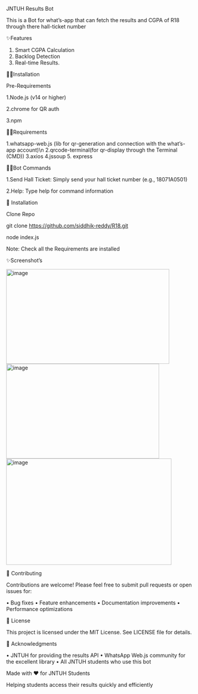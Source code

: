 JNTUH Results Bot

This is a Bot for what’s-app that can fetch the results and CGPA of R18 through there hall-ticket number

✨Features

1.	Smart CGPA Calculation
2.	Backlog Detection
3.	Real-time Results.
   
🧑‍💻Installation

Pre-Requirements

1.Node.js (v14 or higher)

2.chrome for QR auth

3.npm

🧑‍💻Requirements

1.whatsapp-web.js (lib for qr-generation and connection with the what’s-app account)\n
2.qrcode-terminal(for qr-display through the Terminal (CMD))
3.axios
4.jssoup
5. express

🧑‍💻Bot Commands

1.Send Hall Ticket: Simply send your hall ticket number (e.g., 18071A0501)

2.Help: Type help for command information

🚀 Installation

Clone Repo

git clone https://github.com/siddhik-reddy/R18.git

node index.js

Note: Check all the Requirements are installed 

✨Screenshot’s
 	 
<img width="437" height="254" alt="image" src="https://github.com/user-attachments/assets/3c9297f7-7ac9-41cf-9553-5eac3039593a" />
<img width="410" height="254" alt="image" src="https://github.com/user-attachments/assets/9746ee18-9ad5-4cd2-ba9b-73ac72bdf3a4" />
<img width="443" height="285" alt="image" src="https://github.com/user-attachments/assets/70e6a717-893c-4da2-a1cd-5a6673beee48" />

🤝 Contributing

Contributions are welcome! Please feel free to submit pull requests or open issues for:

•	Bug fixes
•	Feature enhancements
•	Documentation improvements
•	Performance optimizations

📄 License

This project is licensed under the MIT License. See LICENSE file for details.

🙏 Acknowledgments

•	JNTUH for providing the results API
•	WhatsApp Web.js community for the excellent library
•	All JNTUH students who use this bot

   Made with ❤️ for JNTUH Students
   
Helping students access their results quickly and efficiently

